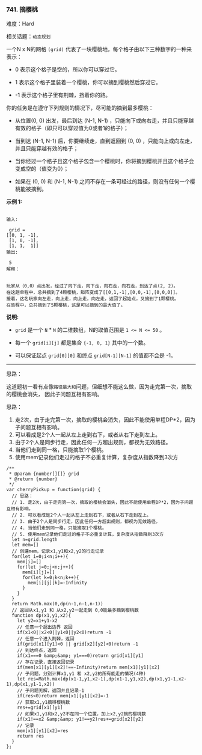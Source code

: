 ### 741. 摘樱桃

难度：Hard

相关话题：`动态规划`

一个N x N的网格 `(grid)` 代表了一块樱桃地，每个格子由以下三种数字的一种来表示：




* 0 表示这个格子是空的，所以你可以穿过它。

* 1 表示这个格子里装着一个樱桃，你可以摘到樱桃然后穿过它。

* -1 表示这个格子里有荆棘，挡着你的路。





你的任务是在遵守下列规则的情况下，尽可能的摘到最多樱桃：




* 从位置(0, 0) 出发，最后到达 (N-1, N-1) ，只能向下或向右走，并且只能穿越有效的格子（即只可以穿过值为0或者1的格子）；

* 当到达 (N-1, N-1) 后，你要继续走，直到返回到 (0, 0) ，只能向上或向左走，并且只能穿越有效的格子；

* 当你经过一个格子且这个格子包含一个樱桃时，你将摘到樱桃并且这个格子会变成空的（值变为0）；

* 如果在 (0, 0) 和 (N-1, N-1) 之间不存在一条可经过的路径，则没有任何一个樱桃能被摘到。





**示例 1:** 





```

输入:

 grid =
[[0, 1, -1],
 [1, 0, -1],
 [1, 1,  1]]
输出:

 5
解释：

 
玩家从（0,0）点出发，经过了向下走，向下走，向右走，向右走，到达了点(2, 2)。
在这趟单程中，总共摘到了4颗樱桃，矩阵变成了[[0,1,-1],[0,0,-1],[0,0,0]]。
接着，这名玩家向左走，向上走，向上走，向左走，返回了起始点，又摘到了1颗樱桃。
在旅程中，总共摘到了5颗樱桃，这是可以摘到的最大值了。

```


**说明:** 




* `grid`  是一个 `N`  *  `N`  的二维数组，N的取值范围是 `1 <= N <= 50` 。

* 每一个 `grid[i][j]`  都是集合 `{-1, 0, 1}` 其中的一个数。

* 可以保证起点 `grid[0][0]` 和终点 `grid[N-1][N-1]` 的值都不会是 -1。






-----

思路：

这道题初一看有点像`路径最大和`问题，但细想不能这么做，因为走完第一次，摘取的樱桃会消失，
因此子问题互相有影响。

 思路：
 1. 走2次，由于走完第一次，摘取的樱桃会消失，因此不能使用单程DP*2，因为子问题互相有影响。
 2. 可以看成是2个人一起从左上走到右下，或者从右下走到左上。
 3. 由于2个人是同步行走，因此任何一方超出规则，都视为无效路径。
 4. 当他们走到同一格，只能摘取1个樱桃。
 5. 使用mem记录他们走过的格子不必重复计算，复杂度从指数降到3次方


```
/**
 * @param {number[][]} grid
 * @return {number}
 */
var cherryPickup = function(grid) {
  // 思路：
  // 1. 走2次，由于走完第一次，摘取的樱桃会消失，因此不能使用单程DP*2，因为子问题互相有影响。
  // 2. 可以看成是2个人一起从左上走到右下，或者从右下走到左上。
  // 3. 由于2个人是同步行走，因此任何一方超出规则，都视为无效路径。
  // 4. 当他们走到同一格，只能摘取1个樱桃。
  // 5. 使用mem记录他们走过的格子不必重复计算，复杂度从指数降到3次方
  let n=grid.length
  let mem=[]
  // 创建mem，记录x1,y1和x2,y2的行走记录
  for(let i=0;i<n;i++){
    mem[i]=[]
    for(let j=0;j<n;j++){
      mem[i][j]=[]
      for(let k=0;k<n;k++){
        mem[i][j][k]=-Infinity
      }
    }
  }
  return Math.max(0,dp(n-1,n-1,n-1))
  // 返回从x1,y1 和 从x2,y2一起走到 0,0能最多摘到樱桃数
  function dp(x1,y1,x2){
    let y2=x1+y1-x2
    // 任意一个超出边界 返回
    if(x1<0||x2<0||y1<0||y2<0)return -1
    // 任意一个进入荆棘，返回
    if(grid[x1][y1]<0 || grid[x2][y2]<0)return -1
    // 到达终点，返回
    if(x1===0 &amp;&amp; y1===0)return grid[x1][y1]
    // 存在记录，直接返回记录
    if(mem[x1][y1][x2]!==-Infinity)return mem[x1][y1][x2]
    // 子问题，分别计算x1,y1 和 x2,y2的所有能走的情况(4种)
    let res=Math.max(dp(x1-1,y1,x2-1),dp(x1-1,y1,x2),dp(x1,y1-1,x2-1),dp(x1,y1-1,x2))
    // 子问题无解，返回并且记录-1
    if(res<0)return mem[x1][y1][x2]=-1
    // 获取x1,y1摘得樱桃数
    res+=grid[x1][y1]
    // 如果x1,y1和x2,y2不在同一个位置，加上x2,y2摘的樱桃数
    if(x1!==x2 &amp;&amp; y1!==y2)res+=grid[x2][y2]
    // 记录
    mem[x1][y1][x2]=res
    return res
  }
};



```

